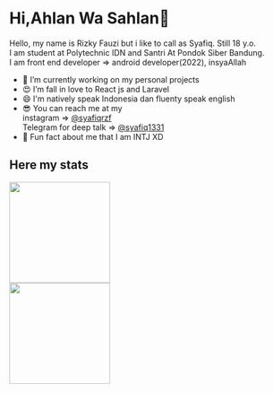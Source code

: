# Hi,Ahlan Wa Sahlan👋
Hello, my name is Rizky Fauzi but i like to call as Syafiq. Still 18 y.o.     
I am student at Polytechnic IDN and Santri At Pondok Siber Bandung.    
I am front end developer => android developer(2022), insyaAllah

- 🤩 I’m currently working on my personal projects 
- 😍  I’m fall in love to React js and Laravel
- 😄 I'm natively speak Indonesia dan fluenty speak english
- 😎 You can reach me at my    
instagram => [@syafiqrzf](https://www.instagram.com/syafiqrzf)      
Telegram for deep talk => [@syafiq1331](https://t.me/Lost1331)
- 🤯 Fun fact about me that I am INTJ XD 

## Here my stats
<p>
<a href="https://github.com/dimasmds">
  <img height="180em" src="https://github-readme-stats-eight-theta.vercel.app/api/top-langs/?username=Syafiq1331&layout=compact&langs_count=8&theme=algolia"/>
 <br>
  <img height="180em" src="https://github-readme-stats-eight-theta.vercel.app/api?username=Syafiq1331&show_icons=true&theme=algolia&include_all_commits=true&count_private=true"/>
</a>
</p>

<!---
Syafiq1331/Syafiq1331 is a ✨ special ✨ repository because its `README.md` (this file) appears on your GitHub profile.
You can click the Preview link to take a look at your changes.
--->
